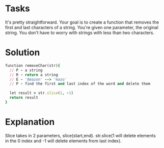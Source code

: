 # Tasks

It's pretty straightforward. Your goal is to create a function that removes the first and last characters of a string. You're given one parameter, the original string. You don't have to worry with strings with less than two characters.

# Solution
```ruby
function removeChar(str){
  // P - a string
  // R - return a string
  // E - 'Amazon' --> 'mazo'
  // P - find the first and last index of the word and delete them
  
  let result = str.slice(1, -1)
  return result
}
```

# Explanation

Slice takes in 2 parameters, slice(start,end). str.slice(1 will delete elements in the 0 index and -1 will delete elements from last index).